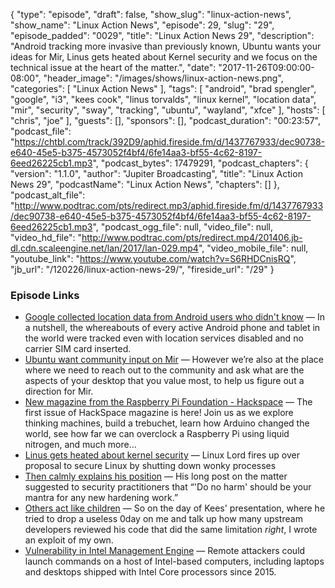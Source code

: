 {
  "type": "episode",
  "draft": false,
  "show_slug": "linux-action-news",
  "show_name": "Linux Action News",
  "episode": 29,
  "slug": "29",
  "episode_padded": "0029",
  "title": "Linux Action News 29",
  "description": "Android tracking more invasive than previously known, Ubuntu wants your ideas for Mir, Linus gets heated about Kernel security and we focus on the technical issue at the heart of the matter.",
  "date": "2017-11-26T09:00:00-08:00",
  "header_image": "/images/shows/linux-action-news.png",
  "categories": [
    "Linux Action News"
  ],
  "tags": [
    "android",
    "brad spengler",
    "google",
    "i3",
    "kees cook",
    "linus torvalds",
    "linux kernel",
    "location data",
    "mir",
    "security",
    "sway",
    "tracking",
    "ubuntu",
    "wayland",
    "xfce"
  ],
  "hosts": [
    "chris",
    "joe"
  ],
  "guests": [],
  "sponsors": [],
  "podcast_duration": "00:23:57",
  "podcast_file": "https://chtbl.com/track/392D9/aphid.fireside.fm/d/1437767933/dec90738-e640-45e5-b375-4573052f4bf4/6fe14aa3-bf55-4c62-8197-6eed26225cb1.mp3",
  "podcast_bytes": 17479291,
  "podcast_chapters": {
    "version": "1.1.0",
    "author": "Jupiter Broadcasting",
    "title": "Linux Action News 29",
    "podcastName": "Linux Action News",
    "chapters": []
  },
  "podcast_alt_file": "http://www.podtrac.com/pts/redirect.mp3/aphid.fireside.fm/d/1437767933/dec90738-e640-45e5-b375-4573052f4bf4/6fe14aa3-bf55-4c62-8197-6eed26225cb1.mp3",
  "podcast_ogg_file": null,
  "video_file": null,
  "video_hd_file": "http://www.podtrac.com/pts/redirect.mp4/201406.jb-dl.cdn.scaleengine.net/lan/2017/lan-029.mp4",
  "video_mobile_file": null,
  "youtube_link": "https://www.youtube.com/watch?v=S6RHDCnisRQ",
  "jb_url": "/120226/linux-action-news-29/",
  "fireside_url": "/29"
}


### Episode Links

  * [Google collected location data from Android users who didn't know](http://pocketnow.com/2017/11/22/google-collected-location-information-unaware-android-users "Google collected location data from Android users who didn't know") — In a nutshell, the whereabouts of every active Android phone and tablet in the world were tracked even with location services disabled and no carrier SIM card inserted.
  * [Ubuntu want community input on Mir](https://community.ubuntu.com/t/mirs-next-steps-we-need-your-input/2140 "Ubuntu want community input on Mir") — However we’re also at the place where we need to reach out to the community and ask what are the aspects of your desktop that you value most, to help us figure out a direction for Mir.
  * [New magazine from the Raspberry Pi Foundation - Hackspace](https://hackspace.raspberrypi.org/issues/1 "New magazine from the Raspberry Pi Foundation - Hackspace") — The first issue of HackSpace magazine is here! Join us as we explore thinking machines, build a trebuchet, learn how Arduino changed the world, see how far we can overclock a Raspberry Pi using liquid nitrogen, and much more…
  * [Linus gets heated about kernel security](https://www.theregister.co.uk/2017/11/20/security_people_are_morons_says_linus_torvalds/ "Linus gets heated about kernel security") — Linux Lord fires up over proposal to secure Linux by shutting down wonky processes
  * [Then calmly explains his position](https://www.theregister.co.uk/2017/11/24/linus_torvalds_approach_to_security/ "Then calmly explains his position") — His long post on the matter suggested to security practitioners that “'Do no harm' should be your mantra for any new hardening work.”
  * [Others act like children](https://twitter.com/grsecurity/status/933469938312007680?ref_src=twsrc%5Etfw&ref_url=https%3A%2F%2Fwww.reddit.com%2Fr%2Flinux%2Fcomments%2F7ez9zc%2Fapparently_linux_security_people_kees_cook_brad%2F "Others act like children") — So on the day of Kees' presentation, where he tried to drop a useless 0day on me and talk up how many upstream developers reviewed his code that did the same limitation *right*, I wrote an exploit of my own.
  * [Vulnerability in Intel Management Engine](https://arstechnica.com/information-technology/2017/11/intel-warns-of-widespread-vulnerability-in-pc-server-device-firmware/ "Vulnerability in Intel Management Engine") — Remote attackers could launch commands on a host of Intel-based computers, including laptops and desktops shipped with Intel Core processors since 2015. 


